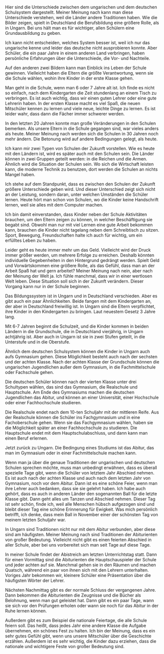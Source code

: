 Hier sind die Unterschiede zwischen dem ungarischen und dem deutschen Schulsystem dargestellt. Meiner Meinung nach kann man diese Unterschiede verstehen, weil die Länder andere Traditionen  haben. Wie die Bilder zeigen, spielt in Deutschland die Berufsbildung eine größere Rolle, als in Ungarn. Bei uns hält man es für wichtiger, allen Schülern eine Grundausbildung zu geben.

Ich kann nicht entscheiden, welches System besser ist, weil ich nur das ungarische kenne und leider  das deutsche nicht ausprobieren konnte. Aber Schüler, die ein paar Jahre in einem anderen Land verbringen, haben persönliche Erfahrungen über die Unterschiede, die Vor- und Nachteile.

Auf den anderen zwei Bildern kann man Einblick ins Leben der Schule gewinnen. Vielleicht haben die Eltern die größte Verantwortung, wenn sie die Schule wählen, wohin ihre Kinder in der erste Klasse gehen.

Man geht in die Schule, wenn man 6 oder 7 Jahre alt ist. Ich finde es nicht so einfach, nach dem Kindergarten die Zeit stundenlang an einem Tisch zu verbringen. Es ist auch wichtig, dass wir einen guten Lehrer oder eine gute Lehrerin haben. In der ersten Klasse macht es viel Spaß, die neuen Mitschüler kennen zu lernen und viele neue, leichte Dinge zu lernen. Es ist leider wahr, dass dann die Fächer immer schwerer werden.

In den letzten 20 Jahren konnte man große Veränderungen in den Schulen bemerken. Als unsere Eltern in die Schule gegangen sind, war vieles anders als heute. Meiner Meinung nach werden sich die Schulen in 30 Jahren noch mehr ändern. Die Betonung wird auf andere Bedingungen gelegt, als heute.

Ich kann mir zwei Typen von Schulen der Zukunft vorstellen. Wie es heute mit den Ländern ist, wird es später auch mit den Schulen sein. Die Länder können in zwei Gruppen geteilt werden: in die Reichen und die Armen. Ähnlich wird die Situation der Schulen sein. Wo sich die Wirtschaft leisten kann, die moderne Technik zu benutzen, dort werden die Schulen an nichts Mangel haben.

Ich stehe auf dem Standpunkt, dass es zwischen den Schulen der Zukunft größere Unterschiede geben wird. Und dieser Unterschied zeigt sich nicht an der Leistung, sondern daran, unter welchen Umständen die Schüler lernen. Heute hört man schon von Schulen, wo die Kinder keine Handschrift lernen, weil sie alles mit dem Computer machen.

Ich bin damit einverstanden, dass Kinder neben der Schule Aktivitäten brauchen, um den Eltern zeigen zu können, in welcher Beschäftigung sie begabt sind. Obwohl man nur mit viel Lernen eine gute Arbeit bekommen kann, brauchen die Kinder nicht tagelang neben dem Schreibtisch zu sitzen. Sport, Bewegung, Freundschaften halte ich auch für wichtig, um ein erfülltes Leben zu haben.

Leider geht es heute immer mehr um das Geld. Vielleicht wird der Druck immer größer werden, um mehrere Erfolge zu erreichen. Deshalb könnten individuelle Gegebenheiten in den Hintergrund gedrängt werden. Spielt Geld und Vorwärtskommen eine größere Rolle, als das Gefühl, dass man an der Arbeit Spaß hat und gern arbeitet? Meiner Meinung nach nein, aber nach der Meinung der Welt ja. Ich fühle manchmal, dass wir in einer wertlosen Welt leben. Diese Situation soll sich in der Zukunft verändern. Dieser Vorgang kann nur in der Schule beginnen.

Das Bildungssystem ist in Ungarn und in Deutschland verschieden. Aber es gibt auch ein paar Ähnlichkeiten. Beide fangen mit dem Kindergarten an, der aber in Deutschland freiwillig ist. In Ungarn sind die Eltern verpflichtet, ihre Kinder in den Kindergarten zu bringen. Laut neuestem Gesetz  3 Jahre lang.

Mit 6-7 Jahren beginnt die Schulzeit, und die Kinder kommen in beiden Ländern in die Grundschule, die in Deutschland vierjährig, in Ungarn achtjährig ist. Aber auch in Ungarn ist sie in zwei Stufen geteilt, in die Unterstufe und in die Oberstufe.

Ähnlich dem deutschen Schulsystem können die Kinder in Ungarn auch aufs Gymnasium gehen. Diese Möglichkeit besteht auch nach der sechsten und der achten Klasse. Nach der achten Klasse der Grundschule können die ungarischen Jugendlichen außer dem Gymnasium, in die Fachmittelschule oder Fachschule gehen.

Die deutschen Schüler können nach der vierten Klasse unter drei Schultypen wählen, das sind das Gymnasium, die Realschule und Hauptschule. Am Ende des Gymnasiums machen die deutschen Jugendlichen das Abitur, und können an einer Universität, einer Hochschule oder einer Fachhochschule studieren.

Die Realschule endet nach dem 10-ten Schuljahr mit der mittleren Reife. Aus der Realschule können die Schüler ins Fachgymnasium und in eine Fachoberschule gehen. Wenn sie das Fachgymnasium wählen, haben sie die Möglichkeit später an einer Fachhochschule zu studieren. Die Hauptschule endet mit dem Hauptschulabschluss, und dann kann man einen Beruf erlernen.

Jetzt zurück zu Ungarn. Die Bedingung eines Studiums ist das Abitur, das man im Gymnasium oder in einer Fachmittelschule machen kann.

Wenn man ja über die genaue Traditionen der ungarischen und deutschen Schulen sprechen möchte, muss man unbedingt erwähnen, dass es überall spezielle Tage gibt, wenn die Schüler von letztem Jahr Abschied nehmen. Es ist auch nach der achten Klasse und auch nach dem letzten Jahr von Gymnasium, noch vor dem Abitur. Dann ist es eine schöne Feier, wenn man ihre Lehrer auch bedanken, dass sie sie gelehrt haben. Ich habe auch gehört, dass es auch in anderen Länder den sogenannten Ball für die letzte Klasse gibt. Dann geht alles um Tanzen und Abschied nehmen. Dieser Tag ist sehr schön, finde ich, weil alle Menschen hübsch aufgezogen sind und bleibt dieser Tag eine schöne Erinnerung für Ewigkeit. Was mich persönlich betrifft, ich denke, dass mein Ball in November einer der schönsten Tag von meinem letzten Schuljahr war.

In Ungarn sind Traditionen nicht nur mit dem Abitur verbunden, aber diese sind am häufigsten. Meiner Meinung nach sind Traditionen der Abiturienten von großer Bedeutung. Vielleicht nicht gibt es einen feierten Abschied in aller Schule, aber bei uns vorbereitet sich man seit Tage auf diese Tage.

In meiner Schule findet der Abistreich am letzten Unterrichtstag statt. Dann für einen Vormittag sind die Abiturienten die Hauptschauspieler der Schule und jeder achten auf sie. Manchmal gehen sie in den Räumen und machen Quatsch, während ein paar von ihnen sich mit den Lehrern unterhalten. Voriges Jahr bekommen wir, kleinere Schüler eine Präsentation über die häufigsten Wörter der Lehrer.

Nächsten Nachmittag gibt es der normale Schluss der vergangenen Jahre. Dann bekommen die Abiturienten die Zeugnisse und die Bücher als Belohnung, wenn man gut geleistet hat. Dann gibt es ein paar Tage, wann sie sich vor den Prüfungen erholen oder wann sie noch für das Abitur in der Ruhe lernen können.

Außerdem gibt es zum Beispiel die nationale Feiertage, die alle Schule feiern soll. Das heißt, dass jedes Jahr eine andere Klasse die Aufgabe übernehmen, ein schönes Fest zu halten. Ich bin der Meinung, dass es ein sehr gutes Gefühl gibt, wenn uns unsere Mitschüler über die Geschichte erzählen. Außerdem ist es sehr wichtig, die Kinder dazu erziehen, dass die nationale und wichtigere Feste von großer Bedeutung sind.
